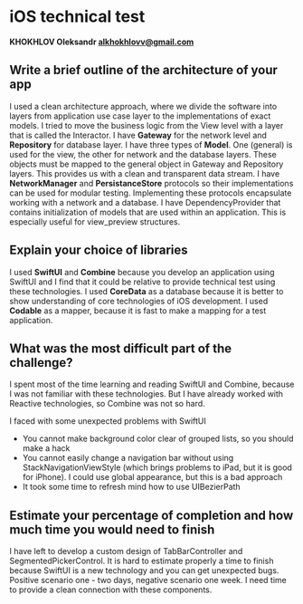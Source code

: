 
# iOS technical test

**KHOKHLOV Oleksandr alkhokhlovv@gmail.com**

## Write a brief outline of the architecture of your app

I used a clean architecture approach, where we divide the software into layers from application use case layer to the implementations 
of exact models. I tried to move the business logic from the View level with a layer that is called the Interactor. I have **Gateway** for the 
network level and **Repository** for database layer. I have three types of **Model**. One (general) is used for the view, 
the other for network and the database layers. These objects must be mapped to the general object in Gateway and Repository
layers. This provides us with a clean and transparent data stream. I have **NetworkManager** and **PersistanceStore** protocols so their 
implementations can be used for modular testing. Implementing these protocols encapsulate working with a network and a database. 
I have DependencyProvider that contains initialization of models that are used within an application. This is especially useful for view_preview 
structures.

## Explain your choice of libraries

I used **SwiftUI** and **Combine** because you develop an application using SwiftUI and I find that it could be relative to provide technical 
test using these technologies. I used **CoreData** as a database because it is better to show understanding of core technologies of iOS development. 
I used **Codable** as a mapper, because it is fast to make a mapping for a test application.

## What was the most difficult part of the challenge?

I spent most of the time learning and reading SwiftUI and Combine, because I was not familiar with these technologies. But I have already worked 
with Reactive technologies, so Combine was not so hard.

I faced with some unexpected problems with SwiftUI

- You cannot make background color clear of grouped lists, so you should make a hack
- You cannot easily change a navigation bar without using StackNavigationViewStyle (which brings problems to iPad, but it is good for iPhone). 
I could use global appearance, but this is a bad approach
- It took some time to refresh mind how to use UIBezierPath

## Estimate your percentage of completion and how much time you would need to finish

I have left to develop a custom design of TabBarController and SegmentedPickerControl. It is hard to estimate properly a time to finish because SwiftUI
is a new technology and you can get unexpected bugs. Positive scenario one - two days, negative scenario one week. I need time to provide a clean connection 
with these components.
